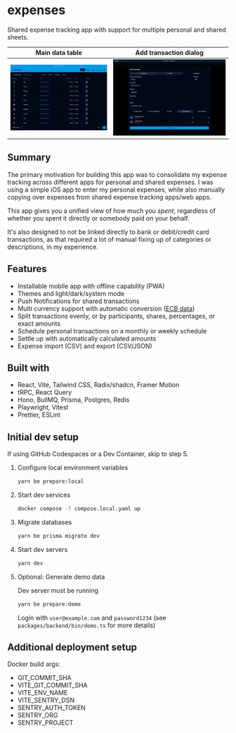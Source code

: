 # expenses

Shared expense tracking app with support for multiple personal and shared
sheets.

| Main data table         | Add transaction dialog         |
| ----------------------- | ------------------------------ |
| ![Main data table][i01] | ![Add transaction dialog][i02] |

[i01]: ./docs/01-home.webp
[i02]: ./docs/02-add-transaction.webp

## Summary

The primary motivation for building this app was to consolidate my expense
tracking across different apps for personal and shared expenses. I was using a
simple iOS app to enter my personal expenses, while also manually copying over
expenses from shared expense tracking apps/web apps.

This app gives you a unified view of how much you _spent_, regardless of whether
you spent it directly or somebody paid on your behalf.

It's also designed to not be linked directly to bank or debit/credit card
transactions, as that required a lot of manual fixing up of categories or
descriptions, in my experience.

[ecb_data]: https://www.ecb.europa.eu/stats/policy_and_exchange_rates/euro_reference_exchange_rates/html/index.en.html

## Features

- Installable mobile app with offline capability (PWA)
- Themes and light/dark/system mode
- Push Notifications for shared transactions
- Multi currency support with automatic conversion ([ECB data][ecb_data])
- Split transactions evenly, or by participants, shares, percentages, or exact
  amounts
- Schedule personal transactions on a monthly or weekly schedule
- Settle up with automatically calculated amounts
- Expense import (CSV) and export (CSV/JSON)

## Built with

- React, Vite, Tailwind CSS, Radix/shadcn, Framer Motion
- tRPC, React Query
- Hono, BullMQ, Prisma, Postgres, Redis
- Playwright, Vitest
- Prettier, ESLint

## Initial dev setup

If using GitHub Codespaces or a Dev Container, skip to step 5.

1. Configure local environment variables

   ```sh
   yarn be prepare:local
   ```

2. Start dev services

   ```sh
   docker compose -f compose.local.yaml up
   ```

3. Migrate databases

   ```sh
   yarn be prisma migrate dev
   ```

4. Start dev servers

   ```sh
   yarn dev
   ```

5. Optional: Generate demo data

   Dev server must be running

   ```sh
   yarn be prepare:demo
   ```

   Login with `user@example.com` and `password1234` (see
   `packages/backend/bin/demo.ts` for more details)

## Additional deployment setup

Docker build args:

- GIT_COMMIT_SHA
- VITE_GIT_COMMIT_SHA
- VITE_ENV_NAME
- VITE_SENTRY_DSN
- SENTRY_AUTH_TOKEN
- SENTRY_ORG
- SENTRY_PROJECT
